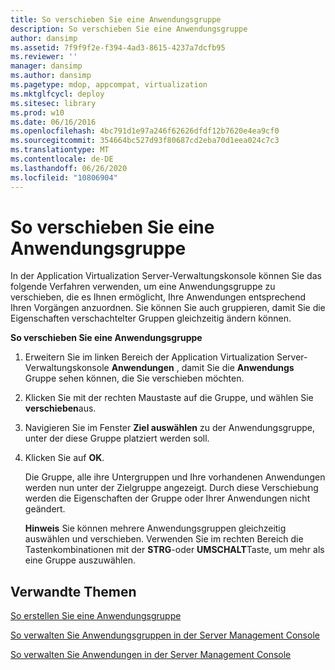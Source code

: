 ```yaml
---
title: So verschieben Sie eine Anwendungsgruppe
description: So verschieben Sie eine Anwendungsgruppe
author: dansimp
ms.assetid: 7f9f9f2e-f394-4ad3-8615-4237a7dcfb95
ms.reviewer: ''
manager: dansimp
ms.author: dansimp
ms.pagetype: mdop, appcompat, virtualization
ms.mktglfcycl: deploy
ms.sitesec: library
ms.prod: w10
ms.date: 06/16/2016
ms.openlocfilehash: 4bc791d1e97a246f62626dfdf12b7620e4ea9cf0
ms.sourcegitcommit: 354664bc527d93f80687cd2eba70d1eea024c7c3
ms.translationtype: MT
ms.contentlocale: de-DE
ms.lasthandoff: 06/26/2020
ms.locfileid: "10806904"
---
```

# So verschieben Sie eine Anwendungsgruppe


In der Application Virtualization Server-Verwaltungskonsole können Sie das folgende Verfahren verwenden, um eine Anwendungsgruppe zu verschieben, die es Ihnen ermöglicht, Ihre Anwendungen entsprechend Ihren Vorgängen anzuordnen. Sie können Sie auch gruppieren, damit Sie die Eigenschaften verschachtelter Gruppen gleichzeitig ändern können.

**So verschieben Sie eine Anwendungsgruppe**

1.  Erweitern Sie im linken Bereich der Application Virtualization Server-Verwaltungskonsole **Anwendungen** , damit Sie die **Anwendungs** Gruppe sehen können, die Sie verschieben möchten.

2.  Klicken Sie mit der rechten Maustaste auf die Gruppe, und wählen Sie **verschieben**aus.

3.  Navigieren Sie im Fenster **Ziel auswählen** zu der Anwendungsgruppe, unter der diese Gruppe platziert werden soll.

4.  Klicken Sie auf **OK**.

    Die Gruppe, alle ihre Untergruppen und Ihre vorhandenen Anwendungen werden nun unter der Zielgruppe angezeigt. Durch diese Verschiebung werden die Eigenschaften der Gruppe oder Ihrer Anwendungen nicht geändert.

    **Hinweis**  Sie können mehrere Anwendungsgruppen gleichzeitig auswählen und verschieben. Verwenden Sie im rechten Bereich die Tastenkombinationen mit der **STRG**-oder **UMSCHALT**Taste, um mehr als eine Gruppe auszuwählen.

     

## Verwandte Themen


[So erstellen Sie eine Anwendungsgruppe](how-to-create-an-application-group.md)

[So verwalten Sie Anwendungsgruppen in der Server Management Console](how-to-manage-application-groups-in-the-server-management-console.md)

[So verwalten Sie Anwendungen in der Server Management Console](how-to-manage-applications-in-the-server-management-console.md)

 

 





